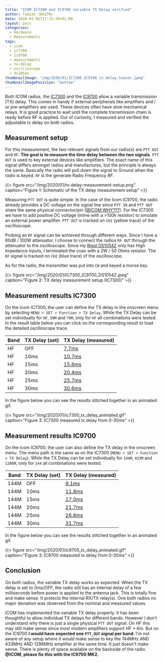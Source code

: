 ```yaml
---
title: "ICOM IC7300 and IC9700 variable TX Delay verified"
author: Tobias (DH1TW)
date: 2020-01-01T17:15:38+01:00
layout: post
categories:
  - Hardware
  - Measurements
tags:
  - icom
  - ic7300
  - ic9700
  - measurements
  - tx-delay
  - oscilloscope
  - ds1054z
thumbnailImage: "img/2020/01/IC7300_IC9700_tx_delay_teaser.jpeg"
thumbnailImagePosition: "bottom"
---
```


Both ICOM radios, the [IC7300](https://icomamerica.com/en/products/amateur/hf/7300/default.aspx) and the [IC9700](https://www.icomamerica.com/en/products/amateur/hf/9700/default.aspx) allow a variable transmission (TX) delay. This comes in handy if external peripherals like amplifiers and / or pre-amplifiers are used. These devices often have slow mechanical relays. It is good practice to wait until the complete transmission chain is ready before RF is applied. Out of curiosity, I measured and verified the adjustable tx delay on both radios.

<!--more-->

## Measurement setup

For this measurement, the two relevant signals from our radio(s) are `PTT OUT` and `RF`. **The goal is to measure the time delay between the two signals**. `PTT OUT` is used to key external devices like amplifiers. The exact name of this signal differs amongst radios and manufactures, but the principle is always the same. Basically the radio will pull down the signal to Ground when the radio is keyed. `RF` is the generate Radio Frequency *RF*.

{{< figure src="/img/2020/01/tx-delay-measurement-setup.png" caption="Figure 1: Schematic of the TX delay measurement setup" >}}

Measuring `PTT OUT` is quite simple. In the case of the Icom IC9700, the radio already provides a DC voltage on the signal line since `PTT IN` and `PTT OUT` share the same physical connector/pin ([@ICOM WHY???](https://gfycat.com/farsamekinkajou)). For the IC7300 we have to add positive DC voltage (inline with a >100k resistor) to simulate an external power amplifier. `PTT OUT` is tracked on `CH1` (yellow trace) of the oscilloscope.

Probing an `RF` signal can be achieved through different ways. Since I have a 60dB / 100W attenuator, I choose to connect the radios `RF OUT` through the attenuator to the oscilloscope. Since my [Rigol DS1054Z](https://www.rigol.eu/products/digital-oscilloscopes/1000z/) only has High Impedance inputs, I terminated the coax with a 2W / 50 Ohms resistor. The `RF` signal is tracked on `CH2` (blue trace) of the oscilloscope.

As for the radio, the transmitter was put into `CW` and keyed a morse key.

{{< figure src="/img/2020/01/IC7300_IC9700_DS1054Z.jpeg" caption="Figure 2: TX delay measurement setup (IC7300)" >}}

## Measurement results IC7300

On the Icom IC7300, the user can define the TX delay in the onscreen menu by selecting `MENU > SET > Function > TX Delay`. While the TX Delay can be set individually for `HF`, `50M` and `70M`, only for `HF` all combinations were tested. In the result table below you can click on the corresponding result to load the detailed oscilloscope trace.


Band      | TX Delay (set)  | TX Delay (measured)
----------|-----------------|--------------------
HF        | OFF             | [7.7ms](/img/2020/01/IC7300_hf_no_tx_delay.png)
HF        | 10ms            | [10.7ms](/img/2020/01/IC7300_hf_10ms_tx_delay.png)
HF        | 15ms            | [15.6ms](/img/2020/01/IC7300_hf_15ms_tx_delay.png)
HF        | 20ms            | [20.4ms](/img/2020/01/IC7300_hf_20ms_tx_delay.png)
HF        | 25ms            | [25.7ms](/img/2020/01/IC7300_hf_25ms_tx_delay.png)
HF        | 30ms            | [30.6ms](/img/2020/01/IC7300_hf_30ms_tx_delay.png)

In the figure below you can see the results stitched together in an animated gif.

{{< figure src="/img/2020/01/ic7300_tx_delay_animated.gif" caption="Figure 3: IC7300 measured tx delay from 0-30ms" >}}

## Measurement results IC9700

On the Icom IC9700, the user can also define the TX delay in the onscreen menu. The menu path is the same as on the IC7300 (`MENU > SET > Function > TX Delay`). While the TX Delay can be set individually for `144M`, `433M` and `1200M`, only for `144` all combinations were tested.


Band      | TX Delay (set)  | TX Delay (measured)
----------|-----------------|--------------------
144M      | OFF             | [9.1ms](/img/2020/01/IC9700_144_no_tx_delay.png)
144M      | 10ms            | [11.8ms](/img/2020/01/IC9700_144_10ms_tx_delay.png)
144M      | 15ms            | [17.0ms](/img/2020/01/IC9700_144_15ms_tx_delay.png)
144M      | 20ms            | [21.7ms](/img/2020/01/IC9700_144_20ms_tx_delay.png)
144M      | 25ms            | [26.6ms](/img/2020/01/IC9700_144_25ms_tx_delay.png)
144M      | 30ms            | [31.7ms](/img/2020/01/IC9700_144_30ms_tx_delay.png)

In the figure below you can see the results stitched together in an animated gif.

{{< figure src="/img/2020/01/ic9700_tx_delay_animated.gif" caption="Figure 3: IC9700 measured tx delay from 0-30ms" >}}

## Conclusion

On both radios, the variable TX delay works as expected. When the TX delay is set to 0ms/*OFF*, the radio still has an internal delay of a few milliseconds before power is applied to the antenna jack. This is totally fine and make sense. It protects the internal RX/TX relay(s). One both radios no major deviation was observed from the nominal and measured values.

ICOM has implemented the variable TX delay properly. It has been thoughtful to allow individual TX delays for different bands. However I don't understand why there is just a single physical `PTT OUT` signal. On HF this may still make sense since most modern amplifiers support HF + 6m. But on the IC9700 **I would have expected one `PTT_OUT` signal per band**. I'm not aware of any setup where it would make sense to key the 144MHz AND 433MHz AND 1296MHz amplifier at the same time. It just doesn't make sense. There is plenty of space available on the backside of the radio. **@ICOM, please fix this with the IC9700 MK2.**